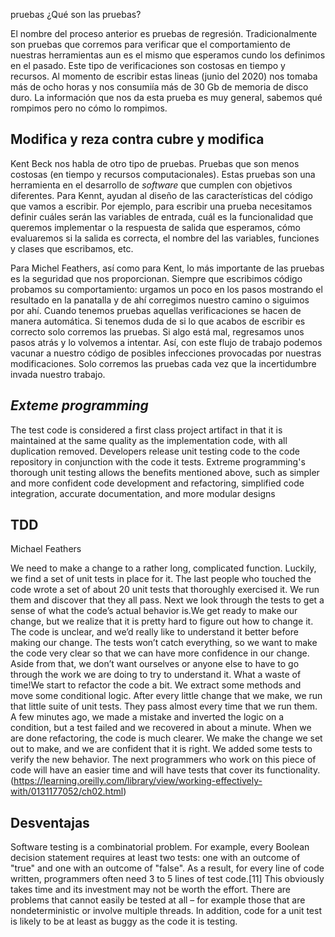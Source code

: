 pruebas
¿Qué son las pruebas?

El nombre del proceso anterior es pruebas de regresión. Tradicionalmente son pruebas que corremos
para verificar que el comportamiento de nuestras herramientas aun es el mismo que esperamos cundo
los definimos en el pasado. Este tipo de verificaciones son costosas en tiempo y recursos. Al 
momento de escribir estas lineas (junio del 2020) nos tomaba más de ocho horas y nos consumiía más
de 30 Gb de memoria de disco duro. La información que nos da esta prueba es muy general, sabemos 
qué rompimos pero no cómo lo rompimos.

## Modifica y reza contra cubre y modifica
Kent Beck nos habla de otro tipo de pruebas. Pruebas que son menos costosas (en tiempo y recursos 
computacionales). Estas pruebas son una herramienta en el desarrollo de _software_ que cumplen con
objetivos diferentes. Para Kennt, ayudan al diseño de las características del código que vamos a 
escribir. Por ejemplo, para escribir una prueba necesitamos definir cuáles serán las variables de 
entrada, cuál es la funcionalidad que queremos implementar o la respuesta de salida que esperamos,
cómo evaluaremos si la salida es correcta, el nombre del las variables, funciones y clases que 
escribamos, etc.

Para Michel Feathers, así como para Kent, lo más importante de las pruebas es la seguridad que nos 
proporcionan. Siempre que escribimos código probamos su comportamiento: urgamos un poco en los
pasos mostrando el resultado en la panatalla y de ahí corregimos nuestro camino o siguimos por ahí.
Cuando tenemos pruebas aquellas verificaciones se hacen de manera automática. Si tenemos duda de si
lo que acabos de escribir es correcto solo corremos las pruebas. Si algo está mal, regresamos unos 
pasos atrás y lo volvemos a intentar. Así, con este flujo de trabajo podemos vacunar a nuestro 
código de posibles infecciones provocadas por nuestras modificaciones. Solo corremos las pruebas 
cada vez que la incertidumbre invada nuestro trabajo.

## _Exteme programming_

The test code is considered a first class project artifact in that it is maintained at the same quality as the implementation code, with all duplication removed. Developers release unit testing code to the code repository in conjunction with the code it tests. Extreme programming's thorough unit testing allows the benefits mentioned above, such as simpler and more confident code development and refactoring, simplified code integration, accurate documentation, and more modular designs[](https://en.wikipedia.org/wiki/Unit_testing#Extreme_programming)

## TDD

Michael Feathers

We need to make a change to a rather long, complicated function. Luckily, we find a set of unit tests in place for it. The last people who touched the code wrote a set of about 20 unit tests that thoroughly exercised it. We run them and discover that they all pass. Next we look through the tests to get a sense of what the code’s actual behavior is.We get ready to make our change, but we realize that it is pretty hard to figure out how to change it. The code is unclear, and we’d really like to understand it better before making our change. The tests won’t catch everything, so we want to make the code very clear so that we can have more confidence in our change. Aside from that, we don’t want ourselves or anyone else to have to go through the work we are doing to try to understand it. What a waste of time!We start to refactor the code a bit. We extract some methods and move some conditional logic. After every little change that we make, we run that little suite of unit tests. They pass almost every time that we run them. A few minutes ago, we made a mistake and inverted the logic on a condition, but a test failed and we recovered in about a minute. When we are done refactoring, the code is much clearer. We make the change we set out to make, and we are confident that it is right. We added some tests to verify the new behavior. The next programmers who work on this piece of code will have an easier time and will have tests that cover its functionality.
(https://learning.oreilly.com/library/view/working-effectively-with/0131177052/ch02.html)

## Desventajas
Software testing is a combinatorial problem. For example, every Boolean decision statement requires at least two tests: one with an outcome of "true" and one with an outcome of "false". As a result, for every line of code written, programmers often need 3 to 5 lines of test code.[11] This obviously takes time and its investment may not be worth the effort. There are problems that cannot easily be tested at all – for example those that are nondeterministic or involve multiple threads. In addition, code for a unit test is likely to be at least as buggy as the code it is testing.[](https://en.wikipedia.org/wiki/Unit_testing#Limitations_and_disadvantages)

